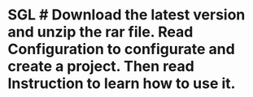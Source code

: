 # SGL # Download the latest version and unzip the rar file. Read Configuration to configurate and create a project. Then read Instruction to learn how to use it.
